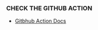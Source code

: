 ### CHECK THE GITHUB ACTION

- [Gitbhub Action Docs](https://docs.github.com/en/actions/quickstart)
